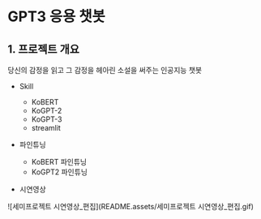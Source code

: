 # GPT3 응용 챗봇



## 1. 프로젝트 개요

당신의 감정을 읽고 그 감정을 헤아린 소설을 써주는 인공지능 챗봇



- Skill
  - KoBERT
  - KoGPT-2
  - KoGPT-3
  - streamlit



- 파인튜닝
  - KoBERT 파인튜닝
  - KoGPT2 파인튜닝



- 시연영상

![세미프로젝트 시연영상_편집](README.assets/세미프로젝트 시연영상_편집.gif)


